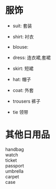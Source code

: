# 服饰
* suit: 套装  
* shirt: 衬衣  
* blouse:   

* dress: 连衣裙,套裙  
* skirt: 短裙  

* hat: 帽子  
* coat: 外套  

* trousers 裤子   
* tie 领带 

# 其他日用品 
handbag    
watch   
ticket    
passport   
umbrella    
carpet  
case  